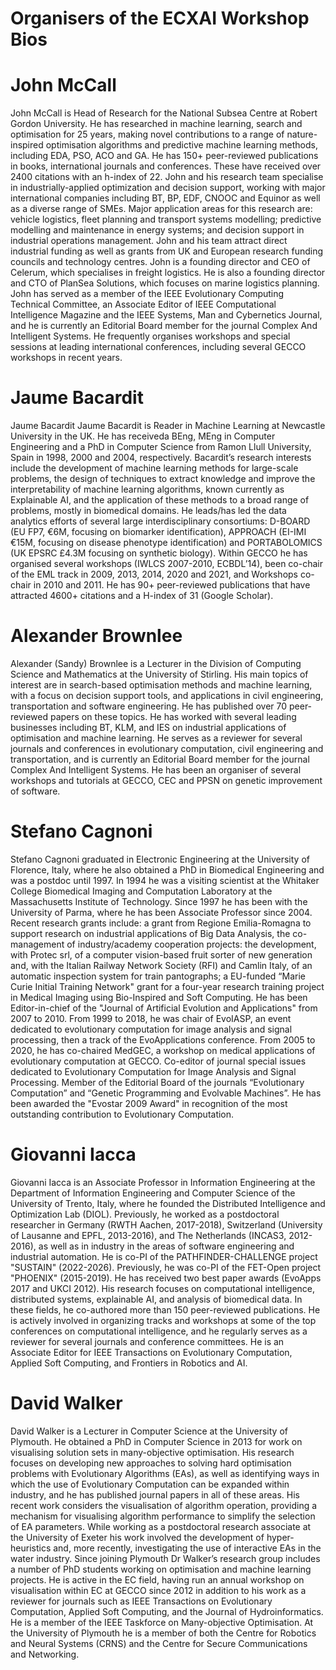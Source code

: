 # Organisers of the ECXAI Workshop Bios

# John McCall
John McCall is Head of Research for the National Subsea Centre at Robert Gordon University. He has researched in machine learning, search and optimisation for 25 years, making novel contributions to a range of nature-inspired optimisation algorithms and predictive machine learning methods, including EDA, PSO, ACO and GA. He has 150+ peer-reviewed publications in books, international journals and conferences. These have received over 2400 citations with an h-index of 22. John and his research team specialise in industrially-applied optimization and decision support, working with major international companies including BT, BP, EDF, CNOOC and Equinor as well as a diverse range of SMEs. Major application areas for this research are: vehicle logistics, fleet planning and transport systems modelling; predictive modelling and maintenance in energy systems; and decision support in industrial operations management. John and his team attract direct industrial funding as well as grants from UK and European research funding councils and technology centres. John is a founding director and CEO of Celerum, which specialises in freight logistics. He is also a founding director and CTO of PlanSea Solutions, which focuses on marine logistics planning. John has served as a member of the IEEE Evolutionary Computing Technical Committee, an Associate Editor of IEEE Computational Intelligence Magazine and the IEEE Systems, Man and Cybernetics Journal, and he is currently an Editorial Board member for the journal Complex And Intelligent Systems. He frequently organises workshops and special sessions at leading international conferences, including several GECCO workshops in recent years.

# Jaume Bacardit
Jaume Bacardit
Jaume Bacardit is Reader in Machine Learning at Newcastle University in the UK. He has receiveda BEng, MEng in Computer Engineering and a PhD in Computer Science from Ramon Llull University, Spain in 1998, 2000 and 2004, respectively. Bacardit’s research interests include the development of machine learning methods for large-scale problems, the design of techniques to extract knowledge and improve the interpretability of machine learning algorithms, known currently as Explainable AI, and the application of these methods to a broad range of problems, mostly in biomedical domains. He leads/has led the data analytics efforts of several large interdisciplinary consortiums: D-BOARD (EU FP7, €6M, focusing on biomarker identification), APPROACH (EI-IMI €15M, focusing on disease phenotype identification) and PORTABOLOMICS (UK EPSRC £4.3M focusing on synthetic biology). Within GECCO he has organised several workshops (IWLCS 2007-2010, ECBDL’14), been co-chair of the EML track in 2009, 2013, 2014, 2020 and 2021, and Workshops co-chair in 2010 and 2011. He has 90+ peer-reviewed publications that have attracted 4600+ citations and a H-index of 31 (Google Scholar).

# Alexander Brownlee
Alexander (Sandy) Brownlee is a Lecturer in the Division of Computing Science and Mathematics at the University of Stirling. His main topics of interest are in search-based optimisation methods and machine learning, with a focus on decision support tools, and applications in civil engineering, transportation and software engineering. He has published over 70 peer-reviewed papers on these topics. He has worked with several leading businesses including BT, KLM, and IES on industrial applications of optimisation and machine learning. He serves as a reviewer for several journals and conferences in evolutionary computation, civil engineering and transportation, and is currently an Editorial Board member for the journal Complex And Intelligent Systems. He has been an organiser of several workshops and tutorials at GECCO, CEC and PPSN on genetic improvement of software.

# Stefano Cagnoni
Stefano Cagnoni graduated in Electronic Engineering at the University of Florence, Italy, where he also obtained a PhD in Biomedical Engineering and was a postdoc until 1997. In 1994 he was a visiting scientist at the Whitaker College Biomedical Imaging and Computation Laboratory at the Massachusetts Institute of Technology. Since 1997 he has been with the University of Parma, where he has been Associate Professor since 2004. Recent research grants include: a grant from Regione Emilia-Romagna to support research on industrial applications of Big Data Analysis, the co-management of industry/academy cooperation projects: the development, with Protec srl, of a computer vision-based fruit sorter of new generation and, with the Italian Railway Network Society (RFI) and Camlin Italy, of an automatic inspection system for train pantographs; a EU-funded “Marie Curie Initial Training Network" grant for a four-year research training project in Medical Imaging using Bio-Inspired and Soft Computing. He has been Editor-in-chief of the "Journal of Artificial Evolution and Applications" from 2007 to 2010. From 1999 to 2018, he was chair of EvoIASP, an event dedicated to evolutionary computation for image analysis and signal processing, then a track of the EvoApplications conference. From 2005 to 2020, he has co-chaired MedGEC, a workshop on medical applications of evolutionary computation at GECCO. Co-editor of journal special issues dedicated to Evolutionary Computation for Image Analysis and Signal Processing. Member of the Editorial Board of the journals “Evolutionary Computation” and “Genetic Programming and Evolvable Machines”. He has been awarded the "Evostar 2009 Award" in recognition of the most outstanding contribution to Evolutionary Computation.

# Giovanni Iacca
Giovanni Iacca is an Associate Professor in Information Engineering at the Department of Information Engineering and Computer Science of the University of Trento, Italy, where he founded the Distributed Intelligence and Optimization Lab (DIOL). Previously, he worked as a postdoctoral researcher in Germany (RWTH Aachen, 2017-2018), Switzerland (University of Lausanne and EPFL, 2013-2016), and The Netherlands (INCAS3, 2012-2016), as well as in industry in the areas of software engineering and industrial automation. He is co-PI of the PATHFINDER-CHALLENGE project "SUSTAIN" (2022-2026). Previously, he was co-PI of the FET-Open project "PHOENIX" (2015-2019). He has received two best paper awards (EvoApps 2017 and UKCI 2012). His research focuses on computational intelligence, distributed systems, explainable AI, and analysis of biomedical data. In these fields, he co-authored more than 150 peer-reviewed publications. He is actively involved in organizing tracks and workshops at some of the top conferences on computational intelligence, and he regularly serves as a reviewer for several journals and conference committees. He is an Associate Editor for IEEE Transactions on Evolutionary Computation, Applied Soft Computing, and Frontiers in Robotics and AI.

# David Walker
David Walker is a Lecturer in Computer Science at the University of Plymouth. He obtained a PhD in Computer Science in 2013 for work on visualising solution sets in many-objective optimisation. His research focuses on developing new approaches to solving hard optimisation problems with Evolutionary Algorithms (EAs), as well as identifying ways in which the use of Evolutionary Computation can be expanded within industry, and he has published journal papers in all of these areas. His recent work considers the visualisation of algorithm operation, providing a mechanism for visualising algorithm performance to simplify the selection of EA parameters. While working as a postdoctoral research associate at the University of Exeter his work involved the development of hyper-heuristics and, more recently, investigating the use of interactive EAs in the water industry. Since joining Plymouth Dr Walker’s research group includes a number of PhD students working on optimisation and machine learning projects. He is active in the EC field, having run an annual workshop on visualisation within EC at GECCO since 2012 in addition to his work as a reviewer for journals such as IEEE Transactions on Evolutionary Computation, Applied Soft Computing, and the Journal of Hydroinformatics. He is a member of the IEEE Taskforce on Many-objective Optimisation. At the University of Plymouth he is a member of both the Centre for Robotics and Neural Systems (CRNS) and the Centre for Secure Communications and Networking.
